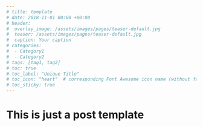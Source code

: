 ```yaml
---
# title: template
# date: 2018-11-01 00:00 +00:00
# header: 
#  overlay_image: /assets/images/pages/teaser-default.jpg
#  teaser: /assets/images/pages/teaser-default.jpg
#  caption: Your caption
# categories: 
#  - Category1
#  - Category2
# tags: [tag1, tag2]
# toc: true
# toc_label: "Unique Title"
# toc_icon: "heart"  # corresponding Font Awesome icon name (without fa prefix)
# toc_sticky: true
---
```


# This is just a post template

